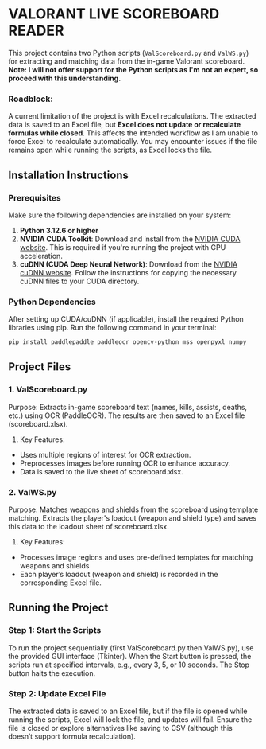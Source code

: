 # VALORANT LIVE SCOREBOARD READER

This project contains two Python scripts (`ValScoreboard.py` and `ValWS.py`) for extracting and matching data from the in-game Valorant scoreboard. **Note: I will not offer support for the Python scripts as I'm not an expert, so proceed with this understanding.**

### Roadblock:
A current limitation of the project is with Excel recalculations. The extracted data is saved to an Excel file, but **Excel does not update or recalculate formulas while closed**. This affects the intended workflow as I am unable to force Excel to recalculate automatically. You may encounter issues if the file remains open while running the scripts, as Excel locks the file.

## Installation Instructions

### Prerequisites
Make sure the following dependencies are installed on your system:
1. **Python 3.12.6 or higher**
2. **NVIDIA CUDA Toolkit**: Download and install from the [NVIDIA CUDA website](https://developer.nvidia.com/cuda-downloads). This is required if you're running the project with GPU acceleration.
3. **cuDNN (CUDA Deep Neural Network)**: Download from the [NVIDIA cuDNN website](https://developer.nvidia.com/cudnn). Follow the instructions for copying the necessary cuDNN files to your CUDA directory.

### Python Dependencies

After setting up CUDA/cuDNN (if applicable), install the required Python libraries using pip. Run the following command in your terminal:

```bash
pip install paddlepaddle paddleocr opencv-python mss openpyxl numpy
```

## Project Files
### 1. ValScoreboard.py
Purpose: Extracts in-game scoreboard text (names, kills, assists, deaths, etc.) using OCR (PaddleOCR). The results are then saved to an Excel file (scoreboard.xlsx).
  1. Key Features:
  - Uses multiple regions of interest for OCR extraction.
  - Preprocesses images before running OCR to enhance accuracy.
  - Data is saved to the live sheet of scoreboard.xlsx.

### 2. ValWS.py
Purpose: Matches weapons and shields from the scoreboard using template matching. Extracts the player's loadout (weapon and shield type) and saves this data to the loadout sheet of scoreboard.xlsx.
  1. Key Features:
  - Processes image regions and uses pre-defined templates for matching weapons and shields
  - Each player’s loadout (weapon and shield) is recorded in the corresponding Excel file.

## Running the Project
### Step 1: Start the Scripts

To run the project sequentially (first ValScoreboard.py then ValWS.py), use the provided GUI interface (Tkinter). When the Start button is pressed, the scripts run at specified intervals, e.g., every 3, 5, or 10 seconds. The Stop button halts the execution.
### Step 2: Update Excel File

The extracted data is saved to an Excel file, but if the file is opened while running the scripts, Excel will lock the file, and updates will fail. Ensure the file is closed or explore alternatives like saving to CSV (although this doesn’t support formula recalculation).
